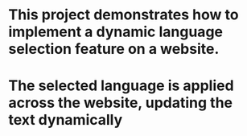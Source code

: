 # This project demonstrates how to implement a dynamic language selection feature on a website. 
# The selected language is applied across the website, updating the text dynamically
